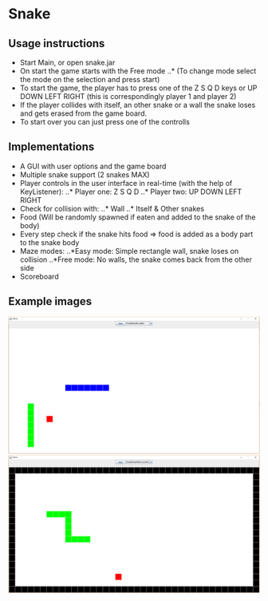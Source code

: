 # Snake
## Usage instructions
* Start Main, or open snake.jar
* On start the game starts with the Free mode
..* (To change mode select the mode on the selection and press start)
* To start the game, the player has to press one of the Z S Q D keys or UP DOWN LEFT RIGHT (this is correspondingly player 1 and player 2)
* If the player collides with itself, an other snake or a wall the snake loses and gets erased from the game board.
* To start over you can just press one of the controlls

## Implementations

* A GUI with user options and the game board
* Multiple snake support (2 snakes MAX)
* Player controls in the user interface in real-time (with the help of KeyListener): 
..* Player one: Z		S 		Q 		D
..* Player two: UP 		DOWN 	LEFT 	RIGHT
* Check for collision with:
..* Wall
..* Itself & Other snakes
* Food (Will be randomly spawned if eaten and added to the snake of the body)
* Every step check if the snake hits food => food is added as a body part to the snake body
* Maze modes: 
..*Easy mode: Simple rectangle wall, snake loses on collision
..*Free mode: No walls, the snake comes back from the other side
* Scoreboard

## Example images
![alt tag](https://raw.githubusercontent.com/GimoHD/Snake/master/example.png)
![alt tag](https://raw.githubusercontent.com/GimoHD/Snake/master/example2.png)


